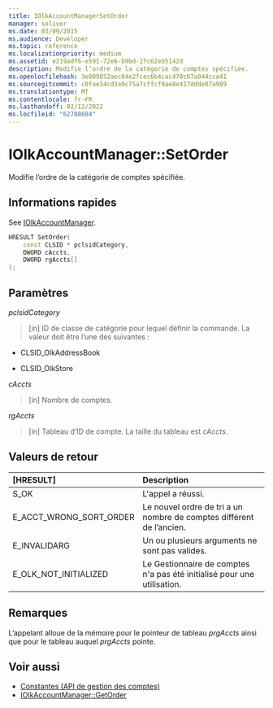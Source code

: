 ```yaml
---
title: IOlkAccountManagerSetOrder
manager: soliver
ms.date: 03/09/2015
ms.audience: Developer
ms.topic: reference
ms.localizationpriority: medium
ms.assetid: e219adf6-e591-72e6-b9bd-2fc62eb5142d
description: Modifie l’ordre de la catégorie de comptes spécifiée.
ms.openlocfilehash: 3e809852aec64e2fcec6b4cac470c67a044cca41
ms.sourcegitcommit: c0fae34cd3a9c75a7cffcf9ae8e417ddde07a989
ms.translationtype: MT
ms.contentlocale: fr-FR
ms.lasthandoff: 02/12/2022
ms.locfileid: "62788604"
---
```

# <a name="iolkaccountmanagersetorder"></a>IOlkAccountManager::SetOrder

Modifie l’ordre de la catégorie de comptes spécifiée.
  
## <a name="quick-info"></a>Informations rapides

See [IOlkAccountManager](iolkaccountmanager.md).
  
```cpp
HRESULT SetOrder(
    const CLSID * pclsidCategory,
    DWORD cAccts,
    DWORD rgAccts[]
);

```

## <a name="parameters"></a>Paramètres

_pclsidCategory_
  
> [in] ID de classe de catégorie pour lequel définir la commande. La valeur doit être l’une des suivantes :
    
   - CLSID_OlkAddressBook
    
   - CLSID_OlkStore
    
_cAccts_
  
> [in] Nombre de comptes.
    
_rgAccts_
  
> [in] Tableau d’ID de compte. La taille du tableau est  _cAccts_.
    
## <a name="return-values"></a>Valeurs de retour

|**[HRESULT]**|**Description**|
|:-----|:-----|
|S_OK  <br/> |L'appel a réussi. |
|E_ACCT_WRONG_SORT_ORDER  <br/> |Le nouvel ordre de tri a un nombre de comptes différent de l’ancien. |
|E_INVALIDARG  <br/> |Un ou plusieurs arguments ne sont pas valides. |
|E_OLK_NOT_INITIALIZED  <br/> |Le Gestionnaire de comptes n'a pas été initialisé pour une utilisation. |
   
## <a name="remarks"></a>Remarques

L’appelant alloue de la mémoire pour le pointeur de tableau  _prgAccts_ ainsi que pour le tableau auquel  _prgAccts_ pointe. 
  
## <a name="see-also"></a>Voir aussi

- [Constantes (API de gestion des comptes)](constants-account-management-api.md)  
- [IOlkAccountManager::GetOrder](iolkaccountmanager-getorder.md)

